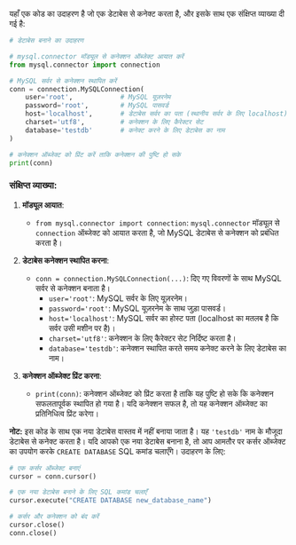 यहाँ एक कोड का उदाहरण है जो एक डेटाबेस से कनेक्ट करता है, और इसके साथ एक संक्षिप्त व्याख्या दी गई है:

```python
# डेटाबेस बनाने का उदाहरण

# mysql.connector मॉड्यूल से कनेक्शन ऑब्जेक्ट आयात करें
from mysql.connector import connection

# MySQL सर्वर से कनेक्शन स्थापित करें
conn = connection.MySQLConnection(
    user='root',            # MySQL यूज़रनेम
    password='root',        # MySQL पासवर्ड
    host='localhost',       # डेटाबेस सर्वर का पता (स्थानीय सर्वर के लिए localhost)
    charset='utf8',         # कनेक्शन के लिए कैरेक्टर सेट
    database='testdb'       # कनेक्ट करने के लिए डेटाबेस का नाम
)

# कनेक्शन ऑब्जेक्ट को प्रिंट करें ताकि कनेक्शन की पुष्टि हो सके
print(conn)
```

### संक्षिप्त व्याख्या:

1. **मॉड्यूल आयात**:
   - `from mysql.connector import connection`: `mysql.connector` मॉड्यूल से `connection` ऑब्जेक्ट को आयात करता है, जो MySQL डेटाबेस से कनेक्शन को प्रबंधित करता है।

2. **डेटाबेस कनेक्शन स्थापित करना**:
   - `conn = connection.MySQLConnection(...)`: दिए गए विवरणों के साथ MySQL सर्वर से कनेक्शन बनाता है।
     - `user='root'`: MySQL सर्वर के लिए यूज़रनेम।
     - `password='root'`: MySQL यूज़रनेम के साथ जुड़ा पासवर्ड।
     - `host='localhost'`: MySQL सर्वर का होस्ट पता (localhost का मतलब है कि सर्वर उसी मशीन पर है)।
     - `charset='utf8'`: कनेक्शन के लिए कैरेक्टर सेट निर्दिष्ट करता है।
     - `database='testdb'`: कनेक्शन स्थापित करते समय कनेक्ट करने के लिए डेटाबेस का नाम।

3. **कनेक्शन ऑब्जेक्ट प्रिंट करना**:
   - `print(conn)`: कनेक्शन ऑब्जेक्ट को प्रिंट करता है ताकि यह पुष्टि हो सके कि कनेक्शन सफलतापूर्वक स्थापित हो गया है। यदि कनेक्शन सफल है, तो यह कनेक्शन ऑब्जेक्ट का प्रतिनिधित्व प्रिंट करेगा।

**नोट:** इस कोड के साथ एक नया डेटाबेस वास्तव में नहीं बनाया जाता है। यह `'testdb'` नाम के मौजूदा डेटाबेस से कनेक्ट करता है। यदि आपको एक नया डेटाबेस बनाना है, तो आप आमतौर पर कर्सर ऑब्जेक्ट का उपयोग करके `CREATE DATABASE` SQL कमांड चलाएँगे। उदाहरण के लिए:

```python
# एक कर्सर ऑब्जेक्ट बनाएं
cursor = conn.cursor()

# एक नया डेटाबेस बनाने के लिए SQL कमांड चलाएँ
cursor.execute("CREATE DATABASE new_database_name")

# कर्सर और कनेक्शन को बंद करें
cursor.close()
conn.close()
```
